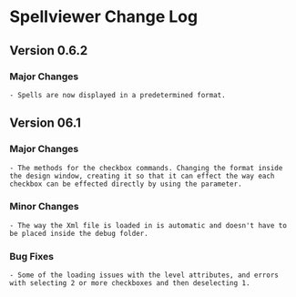 # Spellviewer Change Log

## Version 0.6.2
  ### Major Changes
    - Spells are now displayed in a predetermined format. 

## Version 06.1
  ### Major Changes
    - The methods for the checkbox commands. Changing the format inside the design window, creating it so that it can effect the way each checkbox can be effected directly by using the parameter. 
  ### Minor Changes
    - The way the Xml file is loaded in is automatic and doesn't have to be placed inside the debug folder.
  ### Bug Fixes
    - Some of the loading issues with the level attributes, and errors with selecting 2 or more checkboxes and then deselecting 1.
